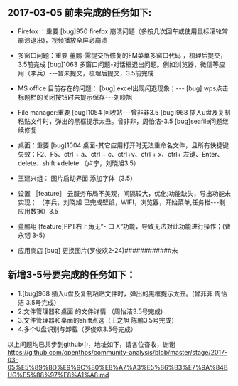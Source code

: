 ## 2017-03-05 前未完成的任务如下:
- Firefox ：重要
    [bug]950 firefox 崩溃问题（多按几次回车或使用鼠标滚轮常崩溃退出)，视频播放全屏必崩溃

- 多窗口问题：重要
    董鹏-需提交所修复的FM菜单多窗口代码  ，梳理后提交，3.5前完成
    [bug]1063 多窗口问题-对话框退出问题。例如浏览器，微信等应用（李兵）---暂未提交，梳理后提交，3.5前完成

- MS office 目前存在的问题：
    [bug] excel出现闪退现象；---
    [bug] wps点击标题栏的关闭按钮时未提示保存---刘晓旭

- File manager:重要
    [bug]1054 回收站---曾非非3.5
    [bug]968 插入u盘及复制粘贴文件时，弹出的黑框提示太丑。曾非非，周怡洁-3.5
    [bug]seafile问题继续修复

- 桌面：重要
    [bug]1004 桌面-其它应用打开时无法重命名文件，且所有快捷键失效：F2、F5、ctrl + a、ctrl + c、ctrl+v、ctrl + x、ctrl+ 左键、Enter、delete、shift +delete （卢宁，刘晓旭3.5）

- 王建兴组：
    图片启动界面
    添加字体（3.5）

- 设置
    ［feature］ 云服务布局不美观，间隔较大，优化;功能缺失，导出功能未实现； （李兵，刘晓旭 已完成壁纸，WIFI，浏览器，开始菜单,任务栏---剩应用数据）3.5

- 董鹏组
    [feature]PPT右上角无“- 口 X“功能，导致无法对此功能进行操作；(曹永韧 3-5）

- 应用商店
    [bug] 更换图片(罗俊欢2-24)############未


## 新增3-5号要完成的任务如下：
- 1.[bug]968 插入u盘及复制粘贴文件时，弹出的黑框提示太丑。(曾菲菲 周怡洁 3.5号完成）
- 2.文件管理器和桌面 的文件详情 （周怡洁3.5号完成)
- 3.文件管理器和桌面的shift点选（王之旭 陈鹏3.5号完成）
- 4.多个U盘识别与卸载（罗俊欢3.5号完成）

以上问题均已共步到github中，地址如下，请各位杳收，谢谢
https://github.com/openthos/community-analysis/blob/master/stage/2017-03-05%E5%89%8D%E9%9C%80%E8%A7%A3%E5%86%B3%E7%9A%84BUG%E5%88%97%E8%A1%A8.md
